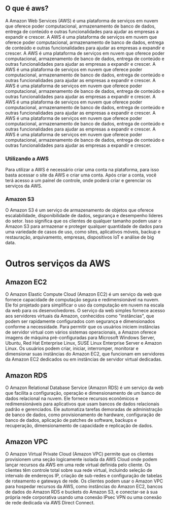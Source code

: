 ## O que é aws? 

A Amazon Web Services (AWS) é uma plataforma de serviços em nuvem que oferece poder computacional, armazenamento de banco de dados, entrega de conteúdo e outras funcionalidades para ajudar as empresas a expandir e crescer. A AWS é uma plataforma de serviços em nuvem que oferece poder computacional, armazenamento de banco de dados, entrega de conteúdo e outras funcionalidades para ajudar as empresas a expandir e crescer. A AWS é uma plataforma de serviços em nuvem que oferece poder computacional, armazenamento de banco de dados, entrega de conteúdo e outras funcionalidades para ajudar as empresas a expandir e crescer. A AWS é uma plataforma de serviços em nuvem que oferece poder computacional, armazenamento de banco de dados, entrega de conteúdo e outras funcionalidades para ajudar as empresas a expandir e crescer. A AWS é uma plataforma de serviços em nuvem que oferece poder computacional, armazenamento de banco de dados, entrega de conteúdo e outras funcionalidades para ajudar as empresas a expandir e crescer. A AWS é uma plataforma de serviços em nuvem que oferece poder computacional, armazenamento de banco de dados, entrega de conteúdo e outras funcionalidades para ajudar as empresas a expandir e crescer. A AWS é uma plataforma de serviços em nuvem que oferece poder computacional, armazenamento de banco de dados, entrega de conteúdo e outras funcionalidades para ajudar as empresas a expandir e crescer. A AWS é uma plataforma de serviços em nuvem que oferece poder computacional, armazenamento de banco de dados, entrega de conteúdo e outras funcionalidades para ajudar as empresas a expandir e crescer.

### Utilizando a AWS

Para utilizar a AWS é necessário criar uma conta na plataforma, para isso basta acessar o site da AWS e criar uma conta. Após criar a conta, você terá acesso a um painel de controle, onde poderá criar e gerenciar os serviços da AWS.

### Amazon S3

O Amazon S3 é um serviço de armazenamento de objetos que oferece escalabilidade, disponibilidade de dados, segurança e desempenho líderes do setor. Isso significa que os clientes de qualquer tamanho podem usar o Amazon S3 para armazenar e proteger qualquer quantidade de dados para uma variedade de casos de uso, como sites, aplicativos móveis, backup e restauração, arquivamento, empresas, dispositivos IoT e análise de big data.


# Outros serviços da AWS

## Amazon EC2

O Amazon Elastic Compute Cloud (Amazon EC2) é um serviço da web que fornece capacidade de computação segura e redimensionável na nuvem. Ele foi projetado para simplificar o uso da computação em nuvem na escala da web para os desenvolvedores. O serviço da web simples fornece acesso aos servidores virtuais da Amazon, conhecidos como "instâncias", que podem ser rapidamente configurados com segurança e dimensionados conforme a necessidade. Para permitir que os usuários iniciem instâncias de servidor virtual com vários sistemas operacionais, a Amazon oferece imagens de máquina pré-configuradas para Microsoft Windows Server, Ubuntu, Red Hat Enterprise Linux, SUSE Linux Enterprise Server e Amazon Linux. Os usuários podem criar, iniciar, interromper, monitorar e dimensionar suas instâncias do Amazon EC2, que funcionam em servidores da Amazon EC2 dedicados ou em instâncias de servidor virtual dedicadas.

## Amazon RDS

O Amazon Relational Database Service (Amazon RDS) é um serviço da web que facilita a configuração, operação e dimensionamento de um banco de dados relacional na nuvem. Ele fornece recursos econômicos e redimensionáveis para aplicativos que usam bancos de dados relacionais padrão e gerenciados. Ele automatiza tarefas demoradas de administração de banco de dados, como provisionamento de hardware, configuração de banco de dados, aplicação de patches de software, backups e recuperação, dimensionamento de capacidade e replicação de dados.

## Amazon VPC

O Amazon Virtual Private Cloud (Amazon VPC) permite que os clientes provisionem uma seção logicamente isolada da AWS Cloud onde podem lançar recursos da AWS em uma rede virtual definida pelo cliente. Os clientes têm controle total sobre sua rede virtual, incluindo seleção de intervalo de endereços IP, criação de sub-redes e configuração de tabelas de roteamento e gateways de rede. Os clientes podem usar o Amazon VPC para hospedar recursos da AWS, como instâncias do Amazon EC2, bancos de dados do Amazon RDS e buckets do Amazon S3, e conectar-se à sua própria rede corporativa usando uma conexão IPsec VPN ou uma conexão de rede dedicada via AWS Direct Connect.